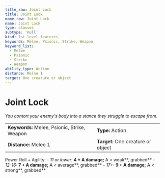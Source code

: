 ```yaml
---
title_raw: Joint Lock
title: Joint Lock
name_raw: Joint Lock
name: Joint Lock
type: classes
subtype: 'null'
kind: 1st-level features
keywords: Melee, Psionic, Strike, Weapon
keyword_list:
  - Melee
  - Psionic
  - Strike
  - Weapon
ability_type: Action
distance: Melee 1
target: One creature or object
---
```


# Joint Lock

*You contort your enemy's body into a stance they struggle to escape from.*

|                                              |                                    |
| :------------------------------------------- | :--------------------------------- |
| **Keywords:** Melee, Psionic, Strike, Weapon | **Type:** Action                   |
| **Distance:** Melee 1                        | **Target:** One creature or object |

Power Roll + Agility: - *11 or lower:* **4 + A damage;** A \< weak\*\*, grabbed\*\* - *12-16:* **7 + A damage;** A \< average\*\*, grabbed\*\* - *17+:* **9 + A damage;** A \< strong\*\*, grabbed\*\*
